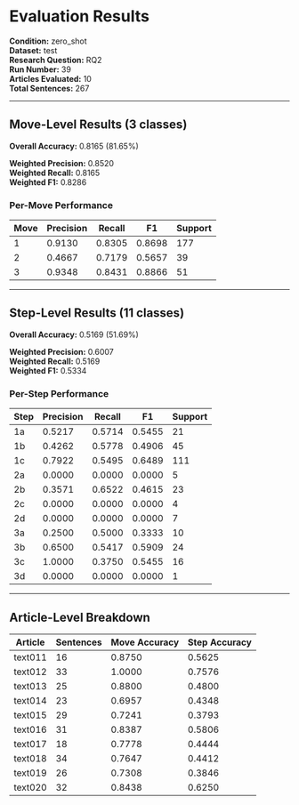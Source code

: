 # Evaluation Results

**Condition:** zero_shot  
**Dataset:** test  
**Research Question:** RQ2  
**Run Number:** 39  
**Articles Evaluated:** 10  
**Total Sentences:** 267  

---

## Move-Level Results (3 classes)

**Overall Accuracy:** 0.8165 (81.65%)  

**Weighted Precision:** 0.8520  
**Weighted Recall:** 0.8165  
**Weighted F1:** 0.8286  

### Per-Move Performance

| Move | Precision | Recall | F1 | Support |
|------|-----------|--------|----|---------|
| 1 | 0.9130 | 0.8305 | 0.8698 | 177 |
| 2 | 0.4667 | 0.7179 | 0.5657 | 39 |
| 3 | 0.9348 | 0.8431 | 0.8866 | 51 |

---

## Step-Level Results (11 classes)

**Overall Accuracy:** 0.5169 (51.69%)  

**Weighted Precision:** 0.6007  
**Weighted Recall:** 0.5169  
**Weighted F1:** 0.5334  

### Per-Step Performance

| Step | Precision | Recall | F1 | Support |
|------|-----------|--------|----|---------|
| 1a | 0.5217 | 0.5714 | 0.5455 | 21 |
| 1b | 0.4262 | 0.5778 | 0.4906 | 45 |
| 1c | 0.7922 | 0.5495 | 0.6489 | 111 |
| 2a | 0.0000 | 0.0000 | 0.0000 | 5 |
| 2b | 0.3571 | 0.6522 | 0.4615 | 23 |
| 2c | 0.0000 | 0.0000 | 0.0000 | 4 |
| 2d | 0.0000 | 0.0000 | 0.0000 | 7 |
| 3a | 0.2500 | 0.5000 | 0.3333 | 10 |
| 3b | 0.6500 | 0.5417 | 0.5909 | 24 |
| 3c | 1.0000 | 0.3750 | 0.5455 | 16 |
| 3d | 0.0000 | 0.0000 | 0.0000 | 1 |

---

## Article-Level Breakdown

| Article | Sentences | Move Accuracy | Step Accuracy |
|---------|-----------|---------------|---------------|
| text011 | 16 | 0.8750 | 0.5625 |
| text012 | 33 | 1.0000 | 0.7576 |
| text013 | 25 | 0.8800 | 0.4800 |
| text014 | 23 | 0.6957 | 0.4348 |
| text015 | 29 | 0.7241 | 0.3793 |
| text016 | 31 | 0.8387 | 0.5806 |
| text017 | 18 | 0.7778 | 0.4444 |
| text018 | 34 | 0.7647 | 0.4412 |
| text019 | 26 | 0.7308 | 0.3846 |
| text020 | 32 | 0.8438 | 0.6250 |
